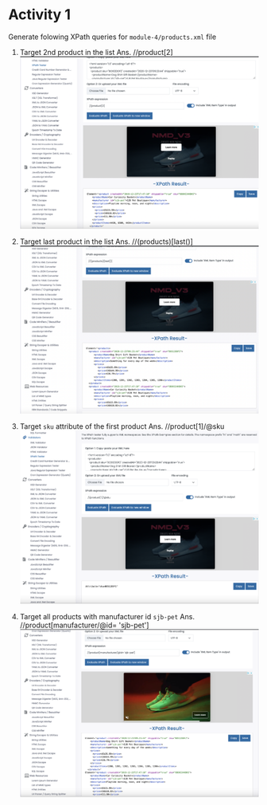 # Activity 1

Generate folowing XPath queries for `module-4/products.xml` file

1. Target 2nd product in the list
Ans. //product[2] 
![image info](assets/activtiy-1,Q1.png)

2. Target last product in the list
Ans. //(products)[last()]
![image info](assets/activtiy-1,Q2.png)

3. Target `sku` attribute of the first product
Ans. //product[1]/@sku
![image info](assets/activtiy-1,Q3.png)

4. Target all products with manufacturer id `sjb-pet`
Ans. //product[manufacturer/@id= 'sjb-pet']
![image info](assets/activtiy-1,Q4.png)
